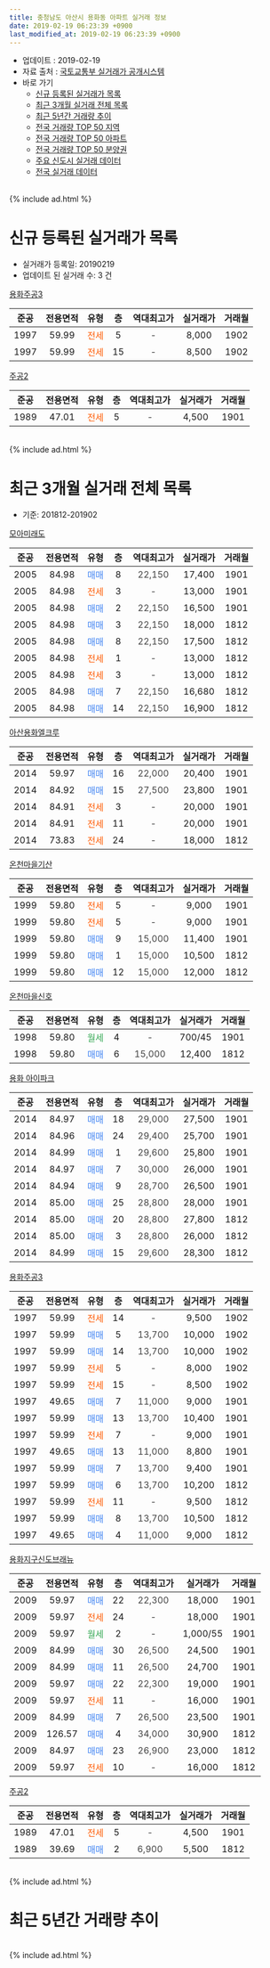 ```yaml
---
title: 충청남도 아산시 용화동 아파트 실거래 정보
date: 2019-02-19 06:23:39 +0900
last_modified_at: 2019-02-19 06:23:39 +0900
---
```


* 업데이트 : 2019-02-19
* 자료 출처 : [국토교통부 실거래가 공개시스템](http://rt.molit.go.kr)
* 바로 가기
    * [신규 등록된 실거래가 목록](#신규-등록된-실거래가-목록)
    * [최근 3개월 실거래 전체 목록](#최근-3개월-실거래-전체-목록)
    * [최근 5년간 거래량 추이](#최근-5년간-거래량-추이)
    * [전국 거래량 TOP 50 지역](https://inasie.github.io/apt-trade-info/최근-3개월-전국에서-가장-거래가-많이-발생한-지역)
    * [전국 거래량 TOP 50 아파트](https://inasie.github.io/apt-trade-info/최근-3개월-전국에서-가장-거래가-많이-발생한-아파트)
    * [전국 거래량 TOP 50 분양권](https://inasie.github.io/apt-trade-info/최근-3개월-전국에서-가장-거래가-많이-발생한-분양권)
    * [주요 신도시 실거래 데이터](https://inasie.github.io/apt-trade-info/주요-신도시)
    * [전국 실거래 데이터](https://inasie.github.io/apt-trade-info/전국)
<br>
{% include ad.html %}
<br>

# 신규 등록된 실거래가 목록
* 실거래가 등록일: 20190219
* 업데이트 된 실거래 수: 3 건


[용화주공3](https://search.naver.com/search.naver?query=%EC%B6%A9%EC%B2%AD%EB%82%A8%EB%8F%84+%EC%95%84%EC%82%B0%EC%8B%9C+%EC%9A%A9%ED%99%94%EB%8F%99+%EC%9A%A9%ED%99%94%EC%A3%BC%EA%B3%B53)

|준공|전용면적|유형|층|역대최고가|실거래가|거래월|
|:---:|:---:|:---:|:---:|:---:|:---:|:---:|
|1997|59.99|<span style="color:#ff5a00">전세</span>|5|<span style="color:#444444">-</span>|8,000|1902|
|1997|59.99|<span style="color:#ff5a00">전세</span>|15|<span style="color:#444444">-</span>|8,500|1902|

[주공2](https://search.naver.com/search.naver?query=%EC%B6%A9%EC%B2%AD%EB%82%A8%EB%8F%84+%EC%95%84%EC%82%B0%EC%8B%9C+%EC%9A%A9%ED%99%94%EB%8F%99+%EC%A3%BC%EA%B3%B52)

|준공|전용면적|유형|층|역대최고가|실거래가|거래월|
|:---:|:---:|:---:|:---:|:---:|:---:|:---:|
|1989|47.01|<span style="color:#ff5a00">전세</span>|5|<span style="color:#444444">-</span>|4,500|1901|


<br>
{% include ad.html %}
<br>

# 최근 3개월 실거래 전체 목록
* 기준: 201812-201902


[모아미래도](https://search.naver.com/search.naver?query=%EC%B6%A9%EC%B2%AD%EB%82%A8%EB%8F%84+%EC%95%84%EC%82%B0%EC%8B%9C+%EC%9A%A9%ED%99%94%EB%8F%99+%EB%AA%A8%EC%95%84%EB%AF%B8%EB%9E%98%EB%8F%84)

|준공|전용면적|유형|층|역대최고가|실거래가|거래월|
|:---:|:---:|:---:|:---:|:---:|:---:|:---:|
|2005|84.98|<span style="color:#4285f3">매매</span>|8|<span style="color:#444444">22,150</span>|17,400|1901|
|2005|84.98|<span style="color:#ff5a00">전세</span>|3|<span style="color:#444444">-</span>|13,000|1901|
|2005|84.98|<span style="color:#4285f3">매매</span>|2|<span style="color:#444444">22,150</span>|16,500|1901|
|2005|84.98|<span style="color:#4285f3">매매</span>|3|<span style="color:#444444">22,150</span>|18,000|1812|
|2005|84.98|<span style="color:#4285f3">매매</span>|8|<span style="color:#444444">22,150</span>|17,500|1812|
|2005|84.98|<span style="color:#ff5a00">전세</span>|1|<span style="color:#444444">-</span>|13,000|1812|
|2005|84.98|<span style="color:#ff5a00">전세</span>|3|<span style="color:#444444">-</span>|13,000|1812|
|2005|84.98|<span style="color:#4285f3">매매</span>|7|<span style="color:#444444">22,150</span>|16,680|1812|
|2005|84.98|<span style="color:#4285f3">매매</span>|14|<span style="color:#444444">22,150</span>|16,900|1812|

[아산용화엘크루](https://search.naver.com/search.naver?query=%EC%B6%A9%EC%B2%AD%EB%82%A8%EB%8F%84+%EC%95%84%EC%82%B0%EC%8B%9C+%EC%9A%A9%ED%99%94%EB%8F%99+%EC%95%84%EC%82%B0%EC%9A%A9%ED%99%94%EC%97%98%ED%81%AC%EB%A3%A8)

|준공|전용면적|유형|층|역대최고가|실거래가|거래월|
|:---:|:---:|:---:|:---:|:---:|:---:|:---:|
|2014|59.97|<span style="color:#4285f3">매매</span>|16|<span style="color:#444444">22,000</span>|20,400|1901|
|2014|84.92|<span style="color:#4285f3">매매</span>|15|<span style="color:#444444">27,500</span>|23,800|1901|
|2014|84.91|<span style="color:#ff5a00">전세</span>|3|<span style="color:#444444">-</span>|20,000|1901|
|2014|84.91|<span style="color:#ff5a00">전세</span>|11|<span style="color:#444444">-</span>|20,000|1901|
|2014|73.83|<span style="color:#ff5a00">전세</span>|24|<span style="color:#444444">-</span>|18,000|1812|

[온천마을기산](https://search.naver.com/search.naver?query=%EC%B6%A9%EC%B2%AD%EB%82%A8%EB%8F%84+%EC%95%84%EC%82%B0%EC%8B%9C+%EC%9A%A9%ED%99%94%EB%8F%99+%EC%98%A8%EC%B2%9C%EB%A7%88%EC%9D%84%EA%B8%B0%EC%82%B0)

|준공|전용면적|유형|층|역대최고가|실거래가|거래월|
|:---:|:---:|:---:|:---:|:---:|:---:|:---:|
|1999|59.80|<span style="color:#ff5a00">전세</span>|5|<span style="color:#444444">-</span>|9,000|1901|
|1999|59.80|<span style="color:#ff5a00">전세</span>|5|<span style="color:#444444">-</span>|9,000|1901|
|1999|59.80|<span style="color:#4285f3">매매</span>|9|<span style="color:#444444">15,000</span>|11,400|1901|
|1999|59.80|<span style="color:#4285f3">매매</span>|1|<span style="color:#444444">15,000</span>|10,500|1812|
|1999|59.80|<span style="color:#4285f3">매매</span>|12|<span style="color:#444444">15,000</span>|12,000|1812|

[온천마을신호](https://search.naver.com/search.naver?query=%EC%B6%A9%EC%B2%AD%EB%82%A8%EB%8F%84+%EC%95%84%EC%82%B0%EC%8B%9C+%EC%9A%A9%ED%99%94%EB%8F%99+%EC%98%A8%EC%B2%9C%EB%A7%88%EC%9D%84%EC%8B%A0%ED%98%B8)

|준공|전용면적|유형|층|역대최고가|실거래가|거래월|
|:---:|:---:|:---:|:---:|:---:|:---:|:---:|
|1998|59.80|<span style="color:#34a853">월세</span>|4|<span style="color:#444444">-</span>|700/45|1901|
|1998|59.80|<span style="color:#4285f3">매매</span>|6|<span style="color:#444444">15,000</span>|12,400|1812|

[용화 아이파크](https://search.naver.com/search.naver?query=%EC%B6%A9%EC%B2%AD%EB%82%A8%EB%8F%84+%EC%95%84%EC%82%B0%EC%8B%9C+%EC%9A%A9%ED%99%94%EB%8F%99+%EC%9A%A9%ED%99%94+%EC%95%84%EC%9D%B4%ED%8C%8C%ED%81%AC)

|준공|전용면적|유형|층|역대최고가|실거래가|거래월|
|:---:|:---:|:---:|:---:|:---:|:---:|:---:|
|2014|84.97|<span style="color:#4285f3">매매</span>|18|<span style="color:#444444">29,000</span>|27,500|1901|
|2014|84.96|<span style="color:#4285f3">매매</span>|24|<span style="color:#444444">29,400</span>|25,700|1901|
|2014|84.99|<span style="color:#4285f3">매매</span>|1|<span style="color:#444444">29,600</span>|25,800|1901|
|2014|84.97|<span style="color:#4285f3">매매</span>|7|<span style="color:#444444">30,000</span>|26,000|1901|
|2014|84.94|<span style="color:#4285f3">매매</span>|9|<span style="color:#444444">28,700</span>|26,500|1901|
|2014|85.00|<span style="color:#4285f3">매매</span>|25|<span style="color:#444444">28,800</span>|28,000|1901|
|2014|85.00|<span style="color:#4285f3">매매</span>|20|<span style="color:#444444">28,800</span>|27,800|1812|
|2014|85.00|<span style="color:#4285f3">매매</span>|3|<span style="color:#444444">28,800</span>|26,000|1812|
|2014|84.99|<span style="color:#4285f3">매매</span>|15|<span style="color:#444444">29,600</span>|28,300|1812|

[용화주공3](https://search.naver.com/search.naver?query=%EC%B6%A9%EC%B2%AD%EB%82%A8%EB%8F%84+%EC%95%84%EC%82%B0%EC%8B%9C+%EC%9A%A9%ED%99%94%EB%8F%99+%EC%9A%A9%ED%99%94%EC%A3%BC%EA%B3%B53)

|준공|전용면적|유형|층|역대최고가|실거래가|거래월|
|:---:|:---:|:---:|:---:|:---:|:---:|:---:|
|1997|59.99|<span style="color:#ff5a00">전세</span>|14|<span style="color:#444444">-</span>|9,500|1902|
|1997|59.99|<span style="color:#4285f3">매매</span>|5|<span style="color:#444444">13,700</span>|10,000|1902|
|1997|59.99|<span style="color:#4285f3">매매</span>|14|<span style="color:#444444">13,700</span>|10,000|1902|
|1997|59.99|<span style="color:#ff5a00">전세</span>|5|<span style="color:#444444">-</span>|8,000|1902|
|1997|59.99|<span style="color:#ff5a00">전세</span>|15|<span style="color:#444444">-</span>|8,500|1902|
|1997|49.65|<span style="color:#4285f3">매매</span>|7|<span style="color:#444444">11,000</span>|9,000|1901|
|1997|59.99|<span style="color:#4285f3">매매</span>|13|<span style="color:#444444">13,700</span>|10,400|1901|
|1997|59.99|<span style="color:#ff5a00">전세</span>|7|<span style="color:#444444">-</span>|9,000|1901|
|1997|49.65|<span style="color:#4285f3">매매</span>|13|<span style="color:#444444">11,000</span>|8,800|1901|
|1997|59.99|<span style="color:#4285f3">매매</span>|7|<span style="color:#444444">13,700</span>|9,400|1901|
|1997|59.99|<span style="color:#4285f3">매매</span>|6|<span style="color:#444444">13,700</span>|10,200|1812|
|1997|59.99|<span style="color:#ff5a00">전세</span>|11|<span style="color:#444444">-</span>|9,500|1812|
|1997|59.99|<span style="color:#4285f3">매매</span>|8|<span style="color:#444444">13,700</span>|10,500|1812|
|1997|49.65|<span style="color:#4285f3">매매</span>|4|<span style="color:#444444">11,000</span>|9,000|1812|


<script async src="//pagead2.googlesyndication.com/pagead/js/adsbygoogle.js"></script>
<!-- 기본 -->
<ins class="adsbygoogle"
     style="display:block"
     data-ad-client="ca-pub-2446590836940007"
     data-ad-slot="1659523306"
     data-ad-format="auto"
     data-full-width-responsive="true"></ins>
<script>
(adsbygoogle = window.adsbygoogle || []).push({});
</script>


[용화지구신도브래뉴](https://search.naver.com/search.naver?query=%EC%B6%A9%EC%B2%AD%EB%82%A8%EB%8F%84+%EC%95%84%EC%82%B0%EC%8B%9C+%EC%9A%A9%ED%99%94%EB%8F%99+%EC%9A%A9%ED%99%94%EC%A7%80%EA%B5%AC%EC%8B%A0%EB%8F%84%EB%B8%8C%EB%9E%98%EB%89%B4)

|준공|전용면적|유형|층|역대최고가|실거래가|거래월|
|:---:|:---:|:---:|:---:|:---:|:---:|:---:|
|2009|59.97|<span style="color:#4285f3">매매</span>|22|<span style="color:#444444">22,300</span>|18,000|1901|
|2009|59.97|<span style="color:#ff5a00">전세</span>|24|<span style="color:#444444">-</span>|18,000|1901|
|2009|59.97|<span style="color:#34a853">월세</span>|2|<span style="color:#444444">-</span>|1,000/55|1901|
|2009|84.99|<span style="color:#4285f3">매매</span>|30|<span style="color:#444444">26,500</span>|24,500|1901|
|2009|84.99|<span style="color:#4285f3">매매</span>|11|<span style="color:#444444">26,500</span>|24,700|1901|
|2009|59.97|<span style="color:#4285f3">매매</span>|22|<span style="color:#444444">22,300</span>|19,000|1901|
|2009|59.97|<span style="color:#ff5a00">전세</span>|11|<span style="color:#444444">-</span>|16,000|1901|
|2009|84.99|<span style="color:#4285f3">매매</span>|7|<span style="color:#444444">26,500</span>|23,500|1901|
|2009|126.57|<span style="color:#4285f3">매매</span>|4|<span style="color:#444444">34,000</span>|30,900|1812|
|2009|84.97|<span style="color:#4285f3">매매</span>|23|<span style="color:#444444">26,900</span>|23,000|1812|
|2009|59.97|<span style="color:#ff5a00">전세</span>|10|<span style="color:#444444">-</span>|16,000|1812|

[주공2](https://search.naver.com/search.naver?query=%EC%B6%A9%EC%B2%AD%EB%82%A8%EB%8F%84+%EC%95%84%EC%82%B0%EC%8B%9C+%EC%9A%A9%ED%99%94%EB%8F%99+%EC%A3%BC%EA%B3%B52)

|준공|전용면적|유형|층|역대최고가|실거래가|거래월|
|:---:|:---:|:---:|:---:|:---:|:---:|:---:|
|1989|47.01|<span style="color:#ff5a00">전세</span>|5|<span style="color:#444444">-</span>|4,500|1901|
|1989|39.69|<span style="color:#4285f3">매매</span>|2|<span style="color:#444444">6,900</span>|5,500|1812|


<br>
{% include ad.html %}
<br>

# 최근 5년간 거래량 추이


<div style="width:100%;">
    <canvas id="deal_progress" height="200"></canvas>
</div>

<script>
new Chart(document.getElementById("deal_progress"), {
    type: 'line',
    data: {
        labels: ['201402','201403','201404','201405','201406','201407','201408','201409','201410','201411','201412','201501','201502','201503','201504','201505','201506','201507','201508','201509','201510','201511','201512','201601','201602','201603','201604','201605','201606','201607','201608','201609','201610','201611','201612','201701','201702','201703','201704','201705','201706','201707','201708','201709','201710','201711','201712','201801','201802','201803','201804','201805','201806','201807','201808','201809','201810','201811','201812','201901','201902'],
        datasets: [{
            label: '매매',
            pointRadius: 1,
            data: [26, 35, 32, 37, 39, 25, 47, 49, 37, 19, 18, 32, 23, 45, 29, 36, 23, 29, 18, 21, 31, 22, 20, 16, 15, 20, 23, 26, 17, 19, 27, 20, 26, 23, 23, 21, 23, 23, 15, 19, 29, 24, 28, 20, 30, 19, 23, 16, 22, 39, 28, 22, 29, 17, 17, 28, 21, 18, 16, 20, 2],
            borderColor: "rgba(255, 201, 14, 1)",
            backgroundColor: "rgba(255, 201, 14, 0.5)",
            fill: false,
            lineTension: 0
        },{
            label: '전월세',
            pointRadius: 1,
            data: [24, 14, 18, 19, 24, 29, 34, 21, 22, 14, 12, 14, 18, 24, 13, 13, 8, 13, 13, 17, 16, 12, 15, 12, 10, 14, 12, 14, 15, 18, 18, 15, 23, 19, 13, 14, 22, 17, 9, 18, 18, 20, 29, 16, 11, 11, 17, 18, 12, 17, 19, 15, 11, 9, 8, 15, 9, 12, 5, 11, 3],
            borderColor: "rgba(0, 141, 185, 1)",
            backgroundColor: "rgba(0, 141, 185, 0.5)",
            fill: false,
            lineTension: 0
        }
        ]
    },
    options: {
        responsive: true,
        title: {
            display: false
        },
        tooltips: {
            mode: 'index',
            intersect: false
        },
        hover: {
            mode: 'nearest',
            intersect: true
        },
        scales: {
            xAxes: [{
                display: true,
                scaleLabel: {
                    display: true,
                    labelString: '년/월'
                }
            }],
            yAxes: [{
                display: true,
                ticks: {
                    suggestedMin: 0,
                },
                scaleLabel: {
                    display: true,
                    labelString: '실거래 수'
                }
            }]
        }
    }
});

</script>


<br>
{% include ad.html %}
<br>

